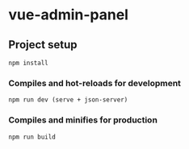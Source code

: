 # vue-admin-panel

## Project setup
```
npm install
```

### Compiles and hot-reloads for development
```
npm run dev (serve + json-server)
```

### Compiles and minifies for production
```
npm run build
```
